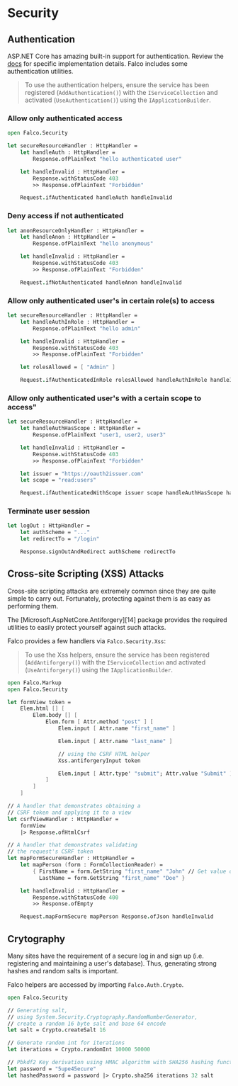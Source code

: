 # Security

## Authentication

ASP.NET Core has amazing built-in support for authentication. Review the [docs](https://docs.microsoft.com/en-us/aspnet/core/security/authentication) for specific implementation details. Falco includes some authentication utilities.

> To use the authentication helpers, ensure the service has been registered (`AddAuthentication()`) with the `IServiceCollection` and activated (`UseAuthentication()`) using the `IApplicationBuilder`.

### Allow only authenticated access

```fsharp
open Falco.Security

let secureResourceHandler : HttpHandler =
    let handleAuth : HttpHandler =
        Response.ofPlainText "hello authenticated user"

    let handleInvalid : HttpHandler =
        Response.withStatusCode 403
        >> Response.ofPlainText "Forbidden"

    Request.ifAuthenticated handleAuth handleInvalid
```

### Deny access if not authenticated

```fsharp
let anonResourceOnlyHandler : HttpHandler =
    let handleAnon : HttpHandler =
        Response.ofPlainText "hello anonymous"

    let handleInvalid : HttpHandler =
        Response.withStatusCode 403
        >> Response.ofPlainText "Forbidden"

    Request.ifNotAuthenticated handleAnon handleInvalid
```

### Allow only authenticated user's in certain role(s) to access

```fsharp
let secureResourceHandler : HttpHandler =
    let handleAuthInRole : HttpHandler =
        Response.ofPlainText "hello admin"

    let handleInvalid : HttpHandler =
        Response.withStatusCode 403
        >> Response.ofPlainText "Forbidden"

    let rolesAllowed = [ "Admin" ]

    Request.ifAuthenticatedInRole rolesAllowed handleAuthInRole handleInvalid
```

### Allow only authenticated user's with a certain scope to access"

```fsharp
let secureResourceHandler : HttpHandler =
    let handleAuthHasScope : HttpHandler =
        Response.ofPlainText "user1, user2, user3"

    let handleInvalid : HttpHandler =
        Response.withStatusCode 403
        >> Response.ofPlainText "Forbidden"

    let issuer = "https://oauth2issuer.com"
    let scope = "read:users"

    Request.ifAuthenticatedWithScope issuer scope handleAuthHasScope handleInvalid
```

### Terminate user session

```fsharp
let logOut : HttpHandler =
    let authScheme = "..."
    let redirectTo = "/login"

    Response.signOutAndRedirect authScheme redirectTo
```

## Cross-site Scripting (XSS) Attacks

Cross-site scripting attacks are extremely common since they are quite simple to carry out. Fortunately, protecting against them is as easy as performing them.

The [Microsoft.AspNetCore.Antiforgery][14] package provides the required utilities to easily protect yourself against such attacks.

Falco provides a few handlers via `Falco.Security.Xss`:

> To use the Xss helpers, ensure the service has been registered (`AddAntiforgery()`) with the `IServiceCollection` and activated (`UseAntiforgery()`) using the `IApplicationBuilder`.

```fsharp
open Falco.Markup
open Falco.Security

let formView token =
    Elem.html [] [
        Elem.body [] [
            Elem.form [ Attr.method "post" ] [
                Elem.input [ Attr.name "first_name" ]

                Elem.input [ Attr.name "last_name" ]

                // using the CSRF HTML helper
                Xss.antiforgeryInput token

                Elem.input [ Attr.type' "submit"; Attr.value "Submit" ]
            ]
        ]
    ]

// A handler that demonstrates obtaining a
// CSRF token and applying it to a view
let csrfViewHandler : HttpHandler =
    formView
    |> Response.ofHtmlCsrf

// A handler that demonstrates validating
// the request's CSRF token
let mapFormSecureHandler : HttpHandler =
    let mapPerson (form : FormCollectionReader) =
        { FirstName = form.GetString "first_name" "John" // Get value or return default value
          LastName = form.GetString "first_name" "Doe" }

    let handleInvalid : HttpHandler =
        Response.withStatusCode 400
        >> Response.ofEmpty

    Request.mapFormSecure mapPerson Response.ofJson handleInvalid
```

## Crytography

Many sites have the requirement of a secure log in and sign up (i.e. registering and maintaining a user's database). Thus, generating strong hashes and random salts is important.

Falco helpers are accessed by importing `Falco.Auth.Crypto`.

```fsharp
open Falco.Security

// Generating salt,
// using System.Security.Cryptography.RandomNumberGenerator,
// create a random 16 byte salt and base 64 encode
let salt = Crypto.createSalt 16

// Generate random int for iterations
let iterations = Crypto.randomInt 10000 50000

// Pbkdf2 Key derivation using HMAC algorithm with SHA256 hashing function
let password = "5upe45ecure"
let hashedPassword = password |> Crypto.sha256 iterations 32 salt
```